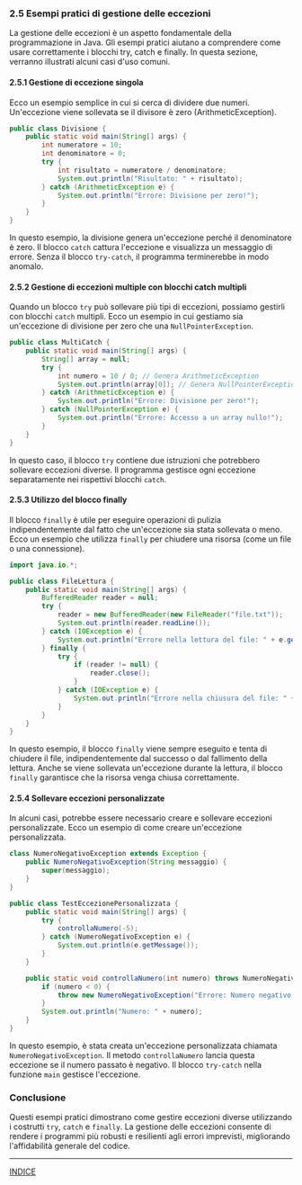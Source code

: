 ### 2.5 Esempi pratici di gestione delle eccezioni

La gestione delle eccezioni è un aspetto fondamentale della programmazione in Java. Gli esempi pratici aiutano a comprendere come usare correttamente i blocchi try, catch e finally. In questa sezione, verranno illustrati alcuni casi d'uso comuni.

#### 2.5.1 Gestione di eccezione singola 

Ecco un esempio semplice in cui si cerca di dividere due numeri. Un'eccezione viene sollevata se il divisore è zero (ArithmeticException).

```java
public class Divisione {
    public static void main(String[] args) {
        int numeratore = 10;
        int denominatore = 0;
        try {
            int risultato = numeratore / denominatore;
            System.out.println("Risultato: " + risultato);
        } catch (ArithmeticException e) {
            System.out.println("Errore: Divisione per zero!");
        }
    }
}
```

In questo esempio, la divisione genera un'eccezione perché il denominatore è zero. Il blocco `catch` cattura l'eccezione e visualizza un messaggio di errore. Senza il blocco `try-catch`, il programma terminerebbe in modo anomalo.

#### 2.5.2 Gestione di eccezioni multiple con blocchi catch multipli

Quando un blocco `try` può sollevare più tipi di eccezioni, possiamo gestirli con blocchi `catch` multipli. Ecco un esempio in cui gestiamo sia un'eccezione di divisione per zero che una `NullPointerException`.

```java
public class MultiCatch {
    public static void main(String[] args) {
        String[] array = null;
        try {
            int numero = 10 / 0; // Genera ArithmeticException
            System.out.println(array[0]); // Genera NullPointerException
        } catch (ArithmeticException e) {
            System.out.println("Errore: Divisione per zero!");
        } catch (NullPointerException e) {
            System.out.println("Errore: Accesso a un array nullo!");
        }
    }
}
```

In questo caso, il blocco `try` contiene due istruzioni che potrebbero sollevare eccezioni diverse. Il programma gestisce ogni eccezione separatamente nei rispettivi blocchi `catch`.

#### 2.5.3 Utilizzo del blocco finally

Il blocco `finally` è utile per eseguire operazioni di pulizia indipendentemente dal fatto che un'eccezione sia stata sollevata o meno. Ecco un esempio che utilizza `finally` per chiudere una risorsa (come un file o una connessione).

```java
import java.io.*;

public class FileLettura {
    public static void main(String[] args) {
        BufferedReader reader = null;
        try {
            reader = new BufferedReader(new FileReader("file.txt"));
            System.out.println(reader.readLine());
        } catch (IOException e) {
            System.out.println("Errore nella lettura del file: " + e.getMessage());
        } finally {
            try {
                if (reader != null) {
                    reader.close();
                }
            } catch (IOException e) {
                System.out.println("Errore nella chiusura del file: " + e.getMessage());
            }
        }
    }
}
```

In questo esempio, il blocco `finally` viene sempre eseguito e tenta di chiudere il file, indipendentemente dal successo o dal fallimento della lettura. Anche se viene sollevata un'eccezione durante la lettura, il blocco `finally` garantisce che la risorsa venga chiusa correttamente.

#### 2.5.4 Sollevare eccezioni personalizzate

In alcuni casi, potrebbe essere necessario creare e sollevare eccezioni personalizzate. Ecco un esempio di come creare un'eccezione personalizzata.

```java
class NumeroNegativoException extends Exception {
    public NumeroNegativoException(String messaggio) {
        super(messaggio);
    }
}

public class TestEccezionePersonalizzata {
    public static void main(String[] args) {
        try {
            controllaNumero(-5);
        } catch (NumeroNegativoException e) {
            System.out.println(e.getMessage());
        }
    }

    public static void controllaNumero(int numero) throws NumeroNegativoException {
        if (numero < 0) {
            throw new NumeroNegativoException("Errore: Numero negativo!" );
        }
        System.out.println("Numero: " + numero);
    }
}
```

In questo esempio, è stata creata un'eccezione personalizzata chiamata `NumeroNegativoException`. Il metodo `controllaNumero` lancia questa eccezione se il numero passato è negativo. Il blocco `try-catch` nella funzione `main` gestisce l'eccezione.

### Conclusione

Questi esempi pratici dimostrano come gestire eccezioni diverse utilizzando i costrutti `try`, `catch` e `finally`. La gestione delle eccezioni consente di rendere i programmi più robusti e resilienti agli errori imprevisti, migliorando l'affidabilità generale del codice.

---
[INDICE](README.md)

